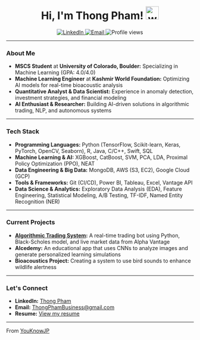 <h1 align="center">Hi, I'm Thong Pham! <img src="https://media.giphy.com/media/hvRJCLFzcasrR4ia7z/giphy.gif" alt="waving hand" width="35"></h1>

<p align="center">
  <a href="https://www.linkedin.com/in/tpdatascience/">
    <img src="https://img.shields.io/badge/LinkedIn-Connect-blue" alt="LinkedIn">
  </a>
  <a href="mailto:ThongPhamBusiness@gmail.com">
    <img src="https://img.shields.io/badge/Email-Contact-orange" alt="Email">
  </a>
  <img src="https://komarev.com/ghpvc/?username=YouKnowJP&color=brightgreen" alt="Profile views" />
</p>

---

### About Me  
- **MSCS Student** at **University of Colorado, Boulder:** Specializing in Machine Learning (GPA: 4.0/4.0)  
- **Machine Learning Engineer** at **Kashmir World Foundation:** Optimizing AI models for real-time bioacoustic analysis  
- **Quantitative Analyst & Data Scientist:** Experience in anomaly detection, investment strategies, and financial modeling  
- **AI Enthusiast & Researcher:** Building AI-driven solutions in algorithmic trading, NLP, and autonomous systems  

---

### Tech Stack

- **Programming Languages:** Python (TensorFlow, Scikit-learn, Keras, PyTorch, OpenCV, Seaborn), R, Java, C/C++, Swift, SQL  
- **Machine Learning & AI:** XGBoost, CatBoost, SVM, PCA, LDA, Proximal Policy Optimization (PPO), NEAT  
- **Data Engineering & Big Data:** MongoDB, AWS (S3, EC2), Google Cloud (GCP)  
- **Tools & Frameworks:** Git (CI/CD), Power BI, Tableau, Excel, Vantage API  
- **Data Science & Analytics:** Exploratory Data Analysis (EDA), Feature Engineering, Statistical Modeling, A/B Testing, TF-IDF, Named Entity Recognition (NER)  

---

### Current Projects
- **[Algorithmic Trading System](https://github.com/YouKnowJP/Black-Scholes-Model-Trading):** A real-time trading bot using Python, Black-Scholes model, and live market data from Alpha Vantage
- **AIcedemy:** An educational app that uses CNNs to analyze images and generate personalized learning simulations
- **Bioacoustics Project:** Creating a system to use bird sounds to enhance wildlife alertness

---

### Let's Connect
- **LinkedIn:** [Thong Pham](https://www.linkedin.com/in/tpdatascience)
- **Email:** ThongPhamBusiness@gmail.com
- **Resume:** [View my resume](https://github.com/YouKnowJP/YouKnowJP/blob/main/Thong%20Pham%20Resume.pdf)

---

From [YouKnowJP](https://github.com/YouKnowJP)
